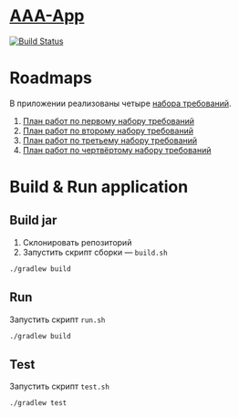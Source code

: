 # [AAA-App](https://github.com/PetrSed/AAA-App)
[![Build Status](https://api.travis-ci.org/PetrSed/AAA-App.svg?branch=master)](https://travis-ci.org/PetrSed/AAA-App)

# Roadmaps
В приложении реализованы четыре [набора требований](./docs/requirements.md).

1. [План работ по первому набору требований](./docs/ROADMAP1.md)
2. [План работ по второму набору требований](./docs/ROADMAP2.md)
3. [План работ по третьему набору требований](./docs/ROADMAP3.md)
3. [План работ по чертвёртому набору требований](./docs/ROADMAP4.md)

# Build & Run application
## Build jar
1. Склонировать репозиторий
2. Запустить скрипт сборки — `build.sh`
```bash
./gradlew build
```


## Run
Запустить скрипт `run.sh`
```bash
./gradlew build
```

## Test
Запустить скрипт `test.sh`
```bash
./gradlew test
```
